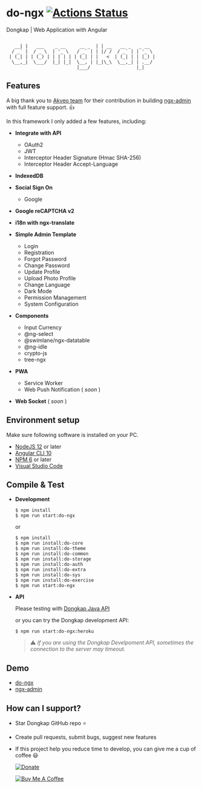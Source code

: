 # do-ngx [![Actions Status](https://github.com/ridlafadilah/do-ngx/workflows/Dongkap%20CI/badge.svg)](https://github.com/ridlafadilah/do-ngx/actions)
Dongkap | Web Application with Angular

```

   __| |   ___    _ __     __ _  | | __   __ _   _ __  
  / _` |  / _ \  | '_ \   / _` | | |/ /  / _` | | '_ \ 
 | (_| | | (_) | | | | | | (_| | |   <  | (_| | | |_) |
  \__,_|  \___/  |_| |_|  \__, | |_|\_\  \__,_| | .__/ 
                          |___/                 |_|    

```

## Features
A big thank you to [Akveo team](https://www.akveo.com?utm_campaign=services%20-%20akveo%20website%20-%20ngx_admin%20github%20readme&utm_source=ngx_admin&utm_medium=referral&utm_content=from_developers_made_by) for their contribution in building [ngx-admin](https://github.com/akveo/ngx-admin) with full feature support. :thumbsup:

In this framework I only added a few features, including:
* __Integrate with API__
  * OAuth2
  * JWT
  * Interceptor Header Signature (Hmac SHA-256)
  * Interceptor Header Accept-Language

* __IndexedDB__

* __Social Sign On__
  * Google

* __Google reCAPTCHA v2__

* __i18n with ngx-translate__

* __Simple Admin Template__
  * Login
  * Registration
  * Forgot Password
  * Change Password
  * Update Profile
  * Upload Photo Profile
  * Change Language
  * Dark Mode
  * Permission Management
  * System Configuration

* __Components__
  * Input Currency
  * @ng-select
  * @swimlane/ngx-datatable
  * @ng-idle
  * crypto-js
  * tree-ngx

* __PWA__
  * Service Worker
  * Web Push Notification ( _soon_ )

* __Web Socket__ ( _soon_ )


## Environment setup
Make sure following software is installed on your PC.
* [NodeJS 12](https://nodejs.org/en/download/) or later
* [Angular CLI 10](https://www.npmjs.com/package/@angular/cli)
* [NPM 6](https://www.npmjs.com/package/npm) or later
* [Visual Studio Code](https://code.visualstudio.com/download)


## Compile & Test
* __Development__

  ```
  $ npm install
  $ npm run start:do-ngx
  ```
  or
  ```
  $ npm install
  $ npm run install:do-core
  $ npm run install:do-theme
  $ npm run install:do-common
  $ npm run install:do-storage
  $ npm run install:do-auth
  $ npm run install:do-extra
  $ npm run install:do-sys
  $ npm run install:do-exercise
  $ npm run start:do-ngx
  ```

* __API__
  
  Please testing with [Dongkap Java API](https://github.com/ridlafadilah/do-api)
  
  or you can try the Dongkap development API:
  ```
  $ npm run start:do-ngx:heroku
  ```
  > :warning: _If you are using the Dongkap Develpoment API, sometimes the connection to the server may timeout._

## Demo
* [do-ngx](https://ridlafadilah.github.io/do-ngx/index.html)
* [ngx-admin](http://www.akveo.com/ngx-admin/?utm_campaign=ngx_admin%20-%20demo%20-%20ngx_admin%20github%20readme&utm_source=ngx_admin&utm_medium=referral&utm_content=live_demo_link)

## How can I support?
  * Star Dongkap GitHub repo :star:
  * Create pull requests, submit bugs, suggest new features
  * If this project help you reduce time to develop, you can give me a cup of coffee :smiley:
    
    [![Donate](https://img.shields.io/badge/Donate-PayPal-green.svg)](http://paypal.me/ridlafadilah)
	
	[![Buy Me A Coffee](https://www.buymeacoffee.com/assets/img/custom_images/orange_img.png)](https://www.buymeacoffee.com/ridlafadilah)